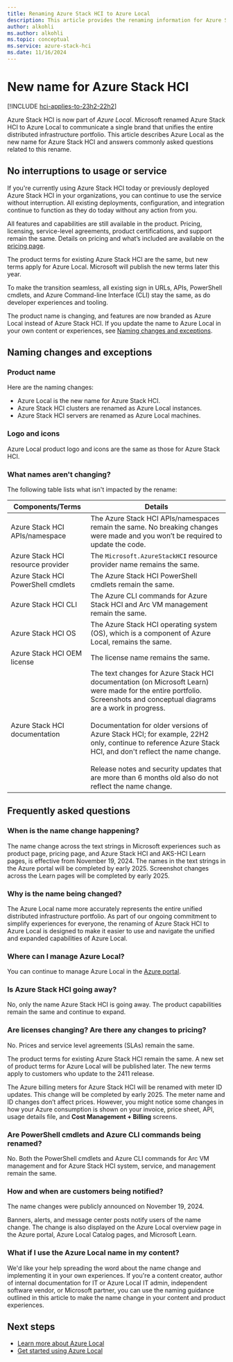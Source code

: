 ```yaml
---
title: Renaming Azure Stack HCI to Azure Local
description: This article provides the renaming information for Azure Stack HCI to Azure Local.
author: alkohli
ms.author: alkohli
ms.topic: conceptual
ms.service: azure-stack-hci
ms.date: 11/16/2024
---
```


# New name for Azure Stack HCI

[!INCLUDE [hci-applies-to-23h2-22h2](includes/hci-applies-to-23h2-22h2.md)]

Azure Stack HCI is now part of *Azure Local*. Microsoft renamed Azure Stack HCI to Azure Local to communicate a single brand that unifies the entire distributed infrastructure portfolio. This article describes Azure Local as the new name for Azure Stack HCI and answers commonly asked questions related to this rename.

## No interruptions to usage or service

If you're currently using Azure Stack HCI today or previously deployed Azure Stack HCI in your organizations, you can continue to use the service without interruption. All existing deployments, configuration, and integration continue to function as they do today without any action from you.

All features and capabilities are still available in the product. Pricing, licensing, service-level agreements, product certifications, and support remain the same. Details on pricing and what’s included are available on the [pricing page](https://aka.ms/azloc-pricing).

The product terms for existing Azure Stack HCI are the same, but new terms apply for Azure Local. Microsoft will publish the new terms later this year.

To make the transition seamless, all existing sign in URLs, APIs, PowerShell cmdlets, and Azure Command-line Interface (CLI) stay the same, as do developer experiences and tooling.

<!--For self-service support, look for the topic path of Azure Local. - verify with CSS -->

The product name is changing, and features are now branded as Azure Local instead of Azure Stack HCI. If you update the name to Azure Local in your own content or experiences, see [Naming changes and exceptions](#naming-changes-and-exceptions).

## Naming changes and exceptions

### Product name

Here are the naming changes:

- Azure Local is the new name for Azure Stack HCI.
- Azure Stack HCI clusters are renamed as Azure Local instances.
- Azure Stack HCI servers are renamed as Azure Local machines.

### Logo and icons

Azure Local product logo and icons are the same as those for Azure Stack HCI.

### What names aren't changing?

The following table lists what isn't impacted by the rename:

| Components/Terms | Details |
|---------------------|---------|
| Azure Stack HCI APIs/namespace  | The Azure Stack HCI APIs/namespaces remain the same. No breaking changes were made and you won’t be required to update the code. |
| Azure Stack HCI resource provider        | The `Microsoft.AzureStackHCI` resource provider name remains the same. |
| Azure Stack HCI PowerShell cmdlets | The Azure Stack HCI PowerShell cmdlets remain the same. |
| Azure Stack HCI CLI | The Azure CLI commands for Azure Stack HCI and Arc VM management remain the same.  |
| Azure Stack HCI OS  | The Azure Stack HCI operating system (OS), which is a component of Azure Local, remains the same. |
| Azure Stack HCI OEM license | The license name remains the same. |
| Azure Stack HCI documentation | The text changes for Azure Stack HCI documentation (on Microsoft Learn) were made for the entire portfolio. Screenshots and conceptual diagrams are a work in progress. <br><br> Documentation for older versions of Azure Stack HCI; for example, 22H2 only, continue to reference Azure Stack HCI, and don't reflect the name change. <br><br> Release notes and security updates that are more than 6 months old also do not reflect the name change.|

## Frequently asked questions

### When is the name change happening?

The name change across the text strings in Microsoft experiences such as product page, pricing page, and Azure Stack HCI and AKS-HCI Learn pages, is effective from November 19, 2024. The names in the text strings in the Azure portal will be completed by early 2025. Screenshot changes across the Learn pages will be completed by early 2025.

### Why is the name being changed?

The Azure Local name more accurately represents the entire unified distributed infrastructure portfolio. As part of our ongoing commitment to simplify experiences for everyone, the renaming of Azure Stack HCI to Azure Local is designed to make it easier to use and navigate the unified and expanded capabilities of Azure Local.

### Where can I manage Azure Local?

You can continue to manage Azure Local in the [Azure portal](https://portal.azure.com).

### Is Azure Stack HCI going away?

No, only the name Azure Stack HCI is going away. The product capabilities remain the same and continue to expand.

### Are licenses changing? Are there any changes to pricing?

No. Prices and service level agreements (SLAs) remain the same.

The product terms for existing Azure Stack HCI remain the same. A new set of product terms for Azure Local will be published later. The new terms apply to customers who update to the 2411 release.

The Azure billing meters for Azure Stack HCI will be renamed with meter ID updates. This change will be completed by early 2025. The meter name and ID changes don’t affect prices. However, you might notice some changes in how your Azure consumption is shown on your invoice, price sheet, API, usage details file, and **Cost Management + Billing** screens.

### Are PowerShell cmdlets and Azure CLI commands being renamed?

No. Both the PowerShell cmdlets and Azure CLI commands for Arc VM management and for Azure Stack HCI system, service, and management remain the same.

### How and when are customers being notified?

The name changes were publicly announced on November 19, 2024.

Banners, alerts, and message center posts notify users of the name change. The change is also displayed on the Azure Local overview page in the Azure portal, Azure Local Catalog pages, and Microsoft Learn.

### What if I use the Azure Local name in my content?

We'd like your help spreading the word about the name change and implementing it in your own experiences. If you're a content creator, author of internal documentation for IT or Azure Local IT admin, independent software vendor, or Microsoft partner, you can use the naming guidance outlined in this article to make the name change in your content and product experiences.

## Next steps

- [Learn more about Azure Local](./overview.md)
- [Get started using Azure Local](./deploy/deployment-introduction.md)

